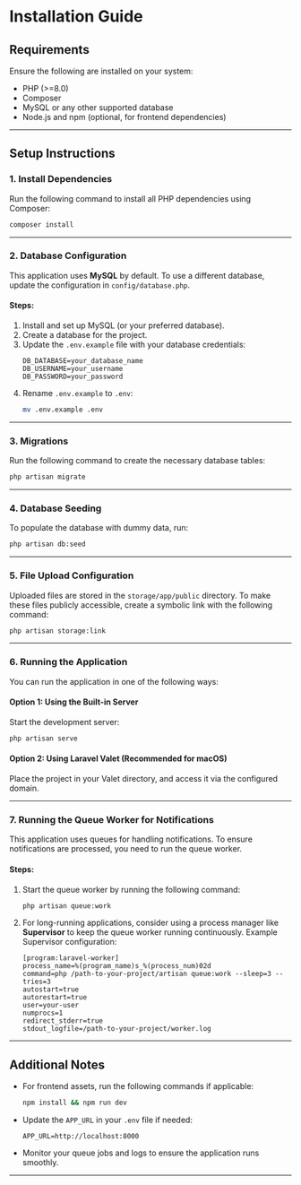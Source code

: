 # Installation Guide

## Requirements

Ensure the following are installed on your system:
- PHP (>=8.0)
- Composer
- MySQL or any other supported database
- Node.js and npm (optional, for frontend dependencies)

---

## Setup Instructions

### 1. Install Dependencies

Run the following command to install all PHP dependencies using Composer:
```bash
composer install
```

---

### 2. Database Configuration

This application uses **MySQL** by default. To use a different database, update the configuration in `config/database.php`.

#### Steps:
1. Install and set up MySQL (or your preferred database).
2. Create a database for the project.
3. Update the `.env.example` file with your database credentials:
   ```env
   DB_DATABASE=your_database_name
   DB_USERNAME=your_username
   DB_PASSWORD=your_password
   ```
4. Rename `.env.example` to `.env`:
   ```bash
   mv .env.example .env
   ```

---

### 3. Migrations

Run the following command to create the necessary database tables:
```bash
php artisan migrate
```

---

### 4. Database Seeding

To populate the database with dummy data, run:
```bash
php artisan db:seed
```

---

### 5. File Upload Configuration

Uploaded files are stored in the `storage/app/public` directory. To make these files publicly accessible, create a symbolic link with the following command:
```bash
php artisan storage:link
```

---

### 6. Running the Application

You can run the application in one of the following ways:

#### Option 1: Using the Built-in Server
Start the development server:
```bash
php artisan serve
```

#### Option 2: Using Laravel Valet (Recommended for macOS)
Place the project in your Valet directory, and access it via the configured domain.

---

### 7. Running the Queue Worker for Notifications

This application uses queues for handling notifications. To ensure notifications are processed, you need to run the queue worker.

#### Steps:
1. Start the queue worker by running the following command:
   ```bash
   php artisan queue:work
   ```
2. For long-running applications, consider using a process manager like **Supervisor** to keep the queue worker running continuously. Example Supervisor configuration:
   ```
   [program:laravel-worker]
   process_name=%(program_name)s_%(process_num)02d
   command=php /path-to-your-project/artisan queue:work --sleep=3 --tries=3
   autostart=true
   autorestart=true
   user=your-user
   numprocs=1
   redirect_stderr=true
   stdout_logfile=/path-to-your-project/worker.log
   ```

---

## Additional Notes

- For frontend assets, run the following commands if applicable:
  ```bash
  npm install && npm run dev
  ```
- Update the `APP_URL` in your `.env` file if needed:
  ```env
  APP_URL=http://localhost:8000
  ```
- Monitor your queue jobs and logs to ensure the application runs smoothly.

---


